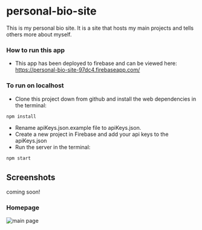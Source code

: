 # personal-bio-site

This is my personal bio site. It is a site that hosts my main projects and tells others more about myself.

### How to run this app

* This app has been deployed to firebase and can be viewed here: https://personal-bio-site-97dc4.firebaseapp.com/

### To run on localhost

* Clone this project down from github and install the web dependencies in the terminal:
```sh
npm install
```
* Rename apiKeys.json.example file to apiKeys.json.
* Create a new project in Firebase and add your api keys to the apiKeys.json
* Run the server in the terminal:
```sh
npm start
```

## Screenshots
coming soon!
### Homepage
![main page]()
